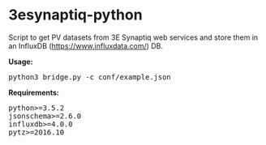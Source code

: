 # 3esynaptiq-python

Script to get PV datasets from 3E Synaptiq web services and store them in an InfluxDB (https://www.influxdata.com/) DB.

**Usage:**
<pre>
python3 bridge.py -c conf/example.json
</pre>

**Requirements:**
<pre>
python>=3.5.2
jsonschema>=2.6.0
influxdb>=4.0.0
pytz>=2016.10
</pre>

